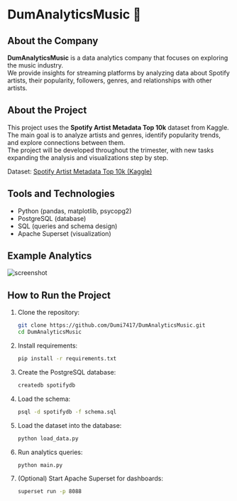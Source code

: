 # DumAnalyticsMusic 🎵

## About the Company
**DumAnalyticsMusic** is a data analytics company that focuses on exploring the music industry.  
We provide insights for streaming platforms by analyzing data about Spotify artists, their popularity, followers, genres, and relationships with other artists.  

## About the Project
This project uses the **Spotify Artist Metadata Top 10k** dataset from Kaggle.  
The main goal is to analyze artists and genres, identify popularity trends, and explore connections between them.  
The project will be developed throughout the trimester, with new tasks expanding the analysis and visualizations step by step.  

Dataset: [Spotify Artist Metadata Top 10k (Kaggle)](https://www.kaggle.com/datasets/jackharding/spotify-artist-metadata-top-10k)

## Tools and Technologies
- Python (pandas, matplotlib, psycopg2)
- PostgreSQL (database)
- SQL (queries and schema design)
- Apache Superset (visualization)

## Example Analytics

![screenshot](images/analytics_example.png)  

## How to Run the Project
1. Clone the repository:
   ```bash
   git clone https://github.com/Dumi7417/DumAnalyticsMusic.git
   cd DumAnalyticsMusic
2. Install requirements:
   ```bash
   pip install -r requirements.txt
3. Create the PostgreSQL database:
   ```bash
   createdb spotifydb
4. Load the schema:
   ```bash
   psql -d spotifydb -f schema.sql
5. Load the dataset into the database:
   ```bash
   python load_data.py
6. Run analytics queries:
   ```bash
   python main.py
7. (Optional) Start Apache Superset for dashboards:
   ```bash
   superset run -p 8088


